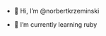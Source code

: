 - 👋 Hi, I’m @norbertkrzeminski

- 🌱 I’m currently learning ruby


<!---
norbertkrzeminski/norbertkrzeminski is a ✨ special ✨ repository because its `README.md` (this file) appears on your GitHub profile.
You can click the Preview link to take a look at your changes.
- 👀 I’m interested in ...
- 💞️ I’m looking to collaborate on ...
- 📫 How to reach me ...
--->
